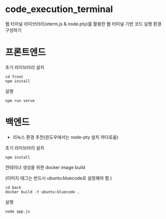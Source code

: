 # code_execution_terminal
웹 터미널 라이브러리(xterm.js &amp; node.pty)를 활용한 웹 터미널 기반 코드 실행 환경 구성하기

# 프론트엔드
초기 라이브러리 설치
```
cd front
npm install
```
실행
```
npm run serve
```


# 백엔드
* 리눅스 환경 추천(윈도우에서는 node-pty 설치 까다로움)


초기 라이브러리 설치

```
npm install
```

컨테이너 생성을 위한 docker image build

(이미지 태그는 반드시 ubuntu:bluecode로 설정해야 함.)
```
cd back
docker build -t ubuntu:bluecode .
```

실행
```
node app.js
```